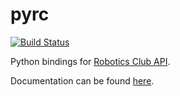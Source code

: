 pyrc
==========

[![Build Status](https://travis-ci.org/CMU-Robotics-Club/pyrc.svg)](https://travis-ci.org/CMU-Robotics-Club/pyrc)

Python bindings for [Robotics Club API](http://roboticsclub.org/api).

Documentation can be found [here](http://roboticsclub.org/pyrc/).
